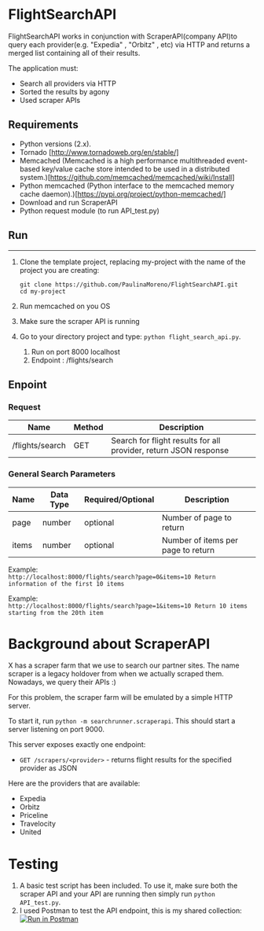# FlightSearchAPI

FlightSearchAPI works in conjunction with ScraperAPI(company API)to query each provider(e.g. "Expedia" , "Orbitz" , etc) via HTTP and   returns a merged list containing all of their results.

 The application must:
- Search all providers via HTTP
- Sorted the results by agony
- Used scraper APIs

## Requirements
* Python versions (2.x).
* Tornado [http://www.tornadoweb.org/en/stable/]
* Memcached (Memcached is a high performance multithreaded event-based key/value cache store intended to be used in a distributed system.)[https://github.com/memcached/memcached/wiki/Install]
* Python memcached (Python interface to the memcached memory cache daemon).)[https://pypi.org/project/python-memcached/]
* Download and run ScraperAPI
* Python request module (to run API_test.py)

## Run
--------
1. Clone the template project, replacing my-project with the name of the project you are creating:
    ```
    git clone https://github.com/PaulinaMoreno/FlightSearchAPI.git
    cd my-project
    ```
2. Run memcached on you OS

3. Make sure the scraper API is running 

4. Go to your directory project and type: `python flight_search_api.py`.
    1. Run on port 8000 localhost
    2. Endpoint : /flights/search
                         

## Enpoint
  ### Request
                           
  | Name            | Method        | Description   |
  | -------------   | ------------- | ------------- |
  | /flights/search |   GET         | Search for flight results for all provider, return JSON response |

  
  ### General Search Parameters
  
  | Name            | Data Type     | Required/Optional | Description   |
  | -------------   | ------------- | ------------- |------------- |
  | page |   number  | optional    | Number of page to return |
  | items |   number  | optional    | Number of items per page to return |
  
  
  Example:  
        ```
          http://localhost:8000/flights/search?page=0&items=10
          Return information of the first 10 items
        ```
        
  Example:      
        ```
         http://localhost:8000/flights/search?page=1&items=10
         Return 10 items starting from the 20th item
        ```
   
      
# Background about ScraperAPI

X has a scraper farm that we use to search our partner sites. The name scraper is a legacy holdover from when we actually scraped them. Nowadays, we query their APIs :)

For this problem, the scraper farm will be emulated by a simple HTTP server.

To start it, run `python -m searchrunner.scraperapi`. This should start a server listening on port 9000.

This server exposes exactly one endpoint:

- `GET /scrapers/<provider>` - returns flight results for the specified provider as JSON

Here are the providers that are available:

- Expedia
- Orbitz
- Priceline
- Travelocity
- United

# Testing

1. A basic test script has been included. To use it, make sure both the scraper API and your API are running then simply run `python API_test.py`.
2. I used Postman to test the API endpoint, this is my shared collection: [![Run in Postman](https://run.pstmn.io/button.svg)](https://app.getpostman.com/run-collection/65d64d4552f8f9288ee8)
  

